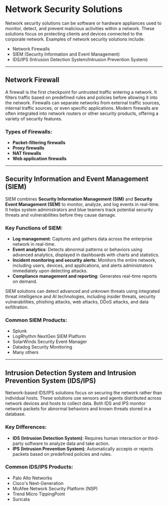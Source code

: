 # Network Security Solutions

Network security solutions can be software or hardware appliances used to monitor, detect, and prevent malicious activities within a network. These solutions focus on protecting clients and devices connected to the corporate network. Examples of network security solutions include:

- Network Firewalls
- SIEM (Security Information and Event Management)
- IDS/IPS (Intrusion Detection System/Intrusion Prevention System)

---

## Network Firewall

A firewall is the first checkpoint for untrusted traffic entering a network. It filters traffic based on predefined rules and policies before allowing it into the network. Firewalls can separate networks from external traffic sources, internal traffic sources, or even specific applications. Modern firewalls are often integrated into network routers or other security products, offering a variety of security features.

### Types of Firewalls:
- **Packet-filtering firewalls**
- **Proxy firewalls**
- **NAT firewalls**
- **Web application firewalls**

---

## Security Information and Event Management (SIEM)

SIEM combines **Security Information Management (SIM)** and **Security Event Management (SEM)** to monitor, analyze, and log events in real-time. It helps system administrators and blue teamers track potential security threats and vulnerabilities before they cause damage.

### Key Functions of SIEM:
- **Log management**: Captures and gathers data across the enterprise network in real-time.
- **Event analytics**: Detects abnormal patterns or behaviors using advanced analytics, displayed in dashboards with charts and statistics.
- **Incident monitoring and security alerts**: Monitors the entire network, including users, devices, and applications, and alerts administrators immediately upon detecting attacks.
- **Compliance management and reporting**: Generates real-time reports on demand.

SIEM solutions can detect advanced and unknown threats using integrated threat intelligence and AI technologies, including insider threats, security vulnerabilities, phishing attacks, web attacks, DDoS attacks, and data exfiltration.

### Common SIEM Products:
- Splunk
- LogRhythm NextGen SIEM Platform
- SolarWinds Security Event Manager
- Datadog Security Monitoring
- Many others

---

## Intrusion Detection System and Intrusion Prevention System (IDS/IPS)

Network-based IDS/IPS solutions focus on securing the network rather than individual hosts. These solutions use sensors and agents distributed across network devices and hosts to collect data. Both IDS and IPS monitor network packets for abnormal behaviors and known threats stored in a database.

### Key Differences:
- **IDS (Intrusion Detection System)**: Requires human interaction or third-party software to analyze data and take action.
- **IPS (Intrusion Prevention System)**: Automatically accepts or rejects packets based on predefined policies and rules.

### Common IDS/IPS Products:
- Palo Alto Networks
- Cisco's Next-Generation
- McAfee Network Security Platform (NSP)
- Trend Micro TippingPoint
- Suricata